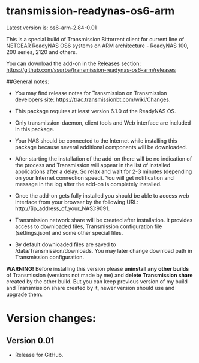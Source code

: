 # transmission-readynas-os6-arm

Latest version is: os6-arm-2.84-0.01

This is a special build of Transmission Bittorrent client for current line of NETGEAR ReadyNAS OS6 systems on ARM architecture - ReadyNAS 100, 200 series, 2120 and others.  

You can download the add-on in the Releases section: https://github.com/ssurba/transmission-readynas-os6-arm/releases

##General notes:

* You may find release notes for Transmission on Transmission developers site: https://trac.transmissionbt.com/wiki/Changes.

* This package requires at least version 6.1.0 of the ReadyNAS OS. 

* Only transmission-daemon, client tools and Web interface are included in this package.

* Your NAS should be connected to the Internet while installing this package because several additional components will be downloaded.

* After starting the installation of the add-on there will be no indication of the process and Transmission will appear in the list of installed applications after a delay. So relax and wait for 2-3 minutes (depending on your Internet connection speed). You will get notification and message in the log after the add-on is completely installed.

* Once the add-on gets fully installed you should be able to access web interface from your browser by the following URL: http://[ip_address_of_your_NAS]:9091.

* Transmission network share will be created after installation. It provides access to downloaded files, Transmission configuration file (settings.json) and some other special files.

* By default downloaded files are saved to /data/Transmission/downloads. You may later change download path in Transmission configuration.

**WARNING!** Before installing this version please **uninstall any other builds** of Transmission (versions not made by me) and **delete Transmission share** created by the other build. But you can keep previous version of my build and Transmission share created by it, newer version should use and upgrade them.

# Version changes:

## Version 0.01

* Release for GitHub.
